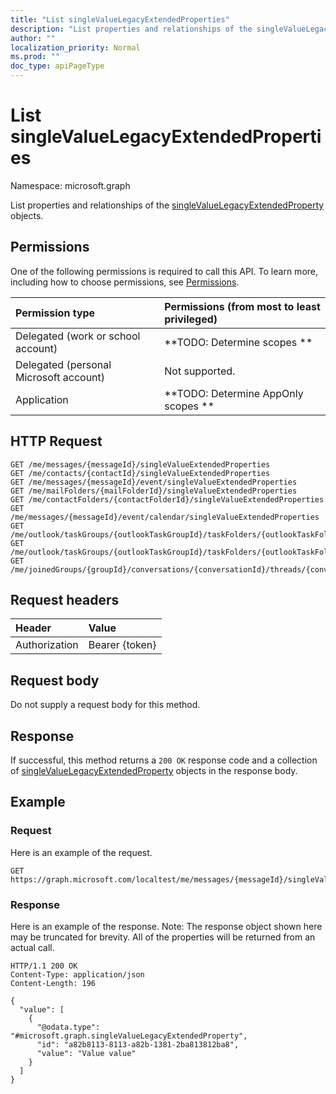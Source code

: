 ```yaml
---
title: "List singleValueLegacyExtendedProperties"
description: "List properties and relationships of the singleValueLegacyExtendedProperty objects."
author: ""
localization_priority: Normal
ms.prod: ""
doc_type: apiPageType
---
```


# List singleValueLegacyExtendedProperties

Namespace: microsoft.graph

List properties and relationships of the [singleValueLegacyExtendedProperty](../resources/singlevaluelegacyextendedproperty.md) objects.

## Permissions
One of the following permissions is required to call this API. To learn more, including how to choose permissions, see [Permissions](/concepts/permissions-reference.md).

|Permission type|Permissions (from most to least privileged)|
|:---|:---|
|Delegated (work or school account)|**TODO: Determine scopes **|
|Delegated (personal Microsoft account)|Not supported.|
|Application|**TODO: Determine AppOnly scopes **|

## HTTP Request
<!-- {
  "blockType": "ignored"
}
-->
``` http
GET /me/messages/{messageId}/singleValueExtendedProperties
GET /me/contacts/{contactId}/singleValueExtendedProperties
GET /me/messages/{messageId}/event/singleValueExtendedProperties
GET /me/mailFolders/{mailFolderId}/singleValueExtendedProperties
GET /me/contactFolders/{contactFolderId}/singleValueExtendedProperties
GET /me/messages/{messageId}/event/calendar/singleValueExtendedProperties
GET /me/outlook/taskGroups/{outlookTaskGroupId}/taskFolders/{outlookTaskFolderId}/singleValueExtendedProperties
GET /me/outlook/taskGroups/{outlookTaskGroupId}/taskFolders/{outlookTaskFolderId}/tasks/{outlookTaskId}/singleValueExtendedProperties
GET /me/joinedGroups/{groupId}/conversations/{conversationId}/threads/{conversationThreadId}/posts/{postId}/singleValueExtendedProperties
```

## Request headers
|Header|Value|
|:---|:---|
|Authorization|Bearer {token}|

## Request body
Do not supply a request body for this method.

## Response
If successful, this method returns a `200 OK` response code and a collection of [singleValueLegacyExtendedProperty](../resources/singlevaluelegacyextendedproperty.md) objects in the response body.

## Example

### Request
Here is an example of the request.
<!-- {
  "blockType": "request",
  "name": "get_singlevaluelegacyextendedproperty"
}
-->
``` http
GET https://graph.microsoft.com/localtest/me/messages/{messageId}/singleValueExtendedProperties
```

### Response
Here is an example of the response. Note: The response object shown here may be truncated for brevity. All of the properties will be returned from an actual call.
<!-- {
  "blockType": "response",
  "truncated": true,
  "@odata.type": "collection(microsoft.graph.singlevaluelegacyextendedproperty)"
}
-->
``` http
HTTP/1.1 200 OK
Content-Type: application/json
Content-Length: 196

{
  "value": [
    {
      "@odata.type": "#microsoft.graph.singleValueLegacyExtendedProperty",
      "id": "a82b8113-8113-a82b-1381-2ba813812ba8",
      "value": "Value value"
    }
  ]
}
```

